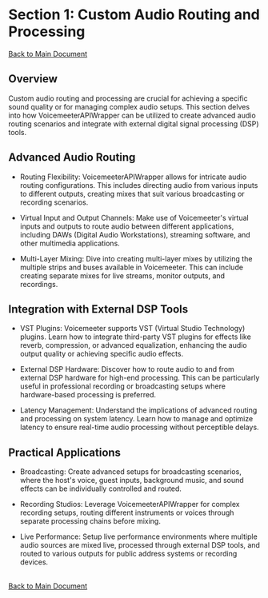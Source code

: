 # Section 1: Custom Audio Routing and Processing
[Back to Main Document](Advanced_Topics.md)

## Overview
Custom audio routing and processing are crucial for achieving a specific sound quality or for managing complex audio setups. This section delves into how VoicemeeterAPIWrapper can be utilized to create advanced audio routing scenarios and integrate with external digital signal processing (DSP) tools.

## Advanced Audio Routing
  - Routing Flexibility: VoicemeeterAPIWrapper allows for intricate audio routing configurations. This includes directing audio from various inputs to different outputs, creating mixes that suit various broadcasting or recording scenarios.

  - Virtual Input and Output Channels: Make use of Voicemeeter's virtual inputs and outputs to route audio between different applications, including DAWs (Digital Audio Workstations), streaming software, and other multimedia applications.

  - Multi-Layer Mixing: Dive into creating multi-layer mixes by utilizing the multiple strips and buses available in Voicemeeter. This can include creating separate mixes for live streams, monitor outputs, and recordings.

## Integration with External DSP Tools
  - VST Plugins: Voicemeeter supports VST (Virtual Studio Technology) plugins. Learn how to integrate third-party VST plugins for effects like reverb, compression, or advanced equalization, enhancing the audio output quality or achieving specific audio effects.

  - External DSP Hardware: Discover how to route audio to and from external DSP hardware for high-end processing. This can be particularly useful in professional recording or broadcasting setups where hardware-based processing is preferred.

  - Latency Management: Understand the implications of advanced routing and processing on system latency. Learn how to manage and optimize latency to ensure real-time audio processing without perceptible delays.

## Practical Applications
  - Broadcasting: Create advanced setups for broadcasting scenarios, where the host's voice, guest inputs, background music, and sound effects can be individually controlled and routed.

  - Recording Studios: Leverage VoicemeeterAPIWrapper for complex recording setups, routing different instruments or voices through separate processing chains before mixing.

  - Live Performance: Setup live performance environments where multiple audio sources are mixed live, processed through external DSP tools, and routed to various outputs for public address systems or recording devices. <br><br>

[Back to Main Document](Advanced_Topics.md)
